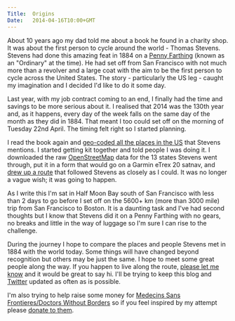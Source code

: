 ```yaml
---
Title:	Origins
Date:	2014-04-16T10:00+GMT
---
```


About 10 years ago my dad told me about a book he found in a charity shop. It was about the first person to cycle around the world - Thomas Stevens. Stevens had done this amazing feat in 1884 on a [Penny Farthing](http://en.wikipedia.org/wiki/Penny-farthing) (known as an "Ordinary" at the time). He had set off from San Francisco with not much more than a revolver and a large coat with the aim to be the first person to cycle across the United States. The story - particularly the US leg - caught my imagination and I decided I'd like to do it some day.

Last year, with my job contract coming to an end, I finally had the time and savings to be more serious about it. I realised that 2014 was the 130th year and, as it happens, every day of the week falls on the same day of the month as they did in 1884. That meant I too could set off on the morning of Tuesday 22nd April. The timing felt right so I started planning.

I read the book again and [geo-coded all the places in the US](https://github.com/slowe/RTWbike/blob/master/stevens1884.geojson) that Stevens mentions. I started getting kit together and told people I was doing it. I downloaded the raw [OpenStreetMap](http://www.openstreetmap.org/) data for the 13 states Stevens went through, put it in a form that would go on a Garmin eTrex 20 satnav, and [drew up a route](https://github.com/slowe/RTWbike/blob/master/lowe2014.geojson) that followed Stevens as closely as I could. It was no longer a vague wish; it was going to happen.

As I write this I'm sat in Half Moon Bay south of San Francisco with less than 2 days to go before I set off on the 5600+ km (more than 3000 mile) trip from San Francisco to Boston. It is a daunting task and I've had second thoughts but I know that Stevens did it on a Penny Farthing with no gears, no breaks and little in the way of luggage so I'm sure I can rise to the challenge.

During the journey I hope to compare the places and people Stevens met in 1884 with the world today. Some things will have changed beyond recognition but others may be just the same. I hope to meet some great people along the way. If you happen to live along the route, [please let me know](http://twitter.com/rtwbike) and it would be great to say hi. I'll be trying to keep this blog and [Twitter](http://twitter.com/RTWbike) updated as often as is possible.

I'm also trying to help raise some money for [Medecins Sans Frontieres/Doctors Without Borders](http://msf.org.uk/) so if you feel inspired by my attempt please [donate to them](http://www.justgiving.com/RTWbike).